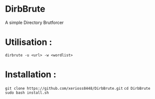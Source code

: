 # DirbBrute
A simple Directory Brutforcer

# Utilisation :
`dirbrute -u <url> -w <wordlist>`

# Installation :
`git clone https://github.com/xerioss8448/DirbBrute.git`
`cd DirbBrute`
`sudo bash install.sh`
